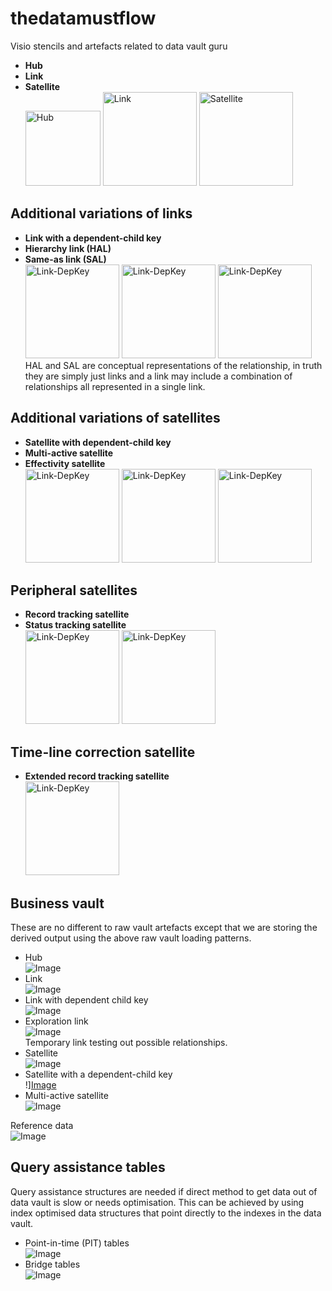 # thedatamustflow
Visio stencils and artefacts related to data vault guru

* **Hub**
* **Link**
* **Satellite**<br>
<img src="./art/RV-1HUB.png" alt="Hub"
	title="A unique list of business entities" width="120" height="120" />
<img src="./art/RV-2LINK.png" alt="Link"
  title="A unique list of relationships" width="150" height="150" />
<img src="./art/RV-3SATELLITE.png" alt="Satellite"
  title="Time-variant record of changes against a hub or a link" width="150" height="150" /><br>

## Additional variations of links<br>
* **Link with a dependent-child key**
* **Hierarchy link (HAL)**
* **Same-as link (SAL)**<br>
<img src="./art/RV-2LINK-DEPKEY.png" alt="Link-DepKey"
	title="This is a link that has a degenerate dimension that is applicable to all participants of a relationship" width="150" height="150" />
<img src="./art/RV-2LINK-HIERARCHY.png" alt="Link-DepKey"
	title="A hierarchy depicted using a link" width="150" height="150" />
<img src="./art/RV-2LINK-SAME-AS.png" alt="Link-DepKey"
	title="Two or more entities representing the same entity depicted using a link" width="150" height="150" />
HAL and SAL are conceptual representations of the relationship, in truth they are simply just links and a link may include a combination of relationships all represented in a single link.<br>

## Additional variations of satellites<br>
* **Satellite with dependent-child key**
* **Multi-active satellite**
* **Effectivity satellite**<br>
<img src="./art/RV-3SATELLITE-DEPKEY.png" alt="Link-DepKey"
	title="Changes are tracked against the hub or link and an additional key that categorises or subsets the parent key.
  This key can also be an intra-day batch key." width="150" height="150" />
<img src="./art/RV-3SATELLITE-MULTIACTIVE.png" alt="Link-DepKey"
	title="Changes are tracked against a set of active records, any change to any member of the set or the number of records in a set causes the new set to be inserted and becomes the active set." width="150" height="150" />
<img src="./art/RV-3SATELLITE-EFFECTIVITY.png" alt="Link-DepKey"
	title="A satellite designed to track the movement of a driving key against the non-driving keys members of a link." width="150" height="150" /><br>

## Peripheral satellites<br>
* **Record tracking satellite**
* **Status tracking satellite**<br>
<img src="./art/RV-3SATELLITE-RECORDTRACKING.png" alt="Link-DepKey"
	title="A satellite designed to track the last time a business entity or relationship was seen." width="150" height="150" />
<img src="./art/RV-3SATELLITE-STATUSTRACKING.png" alt="Link-DepKey"
	title="A satellite designed to track if a business entity or relationship exists by comparing the ingested data against what was captured beforehand for that business entity or relationship." width="150" height="150" /><br>

## Time-line correction satellite<br>
* **Extended record tracking satellite**<br>
<img src="./art/RV-3SATELLITE-RECORDTRACKINGEXTENDED.png" alt="Link-DepKey"
	title="An extension of the record tracking satellite used in tandem to keep an adjacent satellite's timeline correct in the event of a record arriving out of sequence" width="150" height="150" /><br>

## Business vault<br>
These are no different to raw vault artefacts except that we are storing the derived output using the above raw vault loading patterns.
* Hub<br>
![Image][13]<br>
* Link<br>
![Image][14]<br>
* Link with dependent child key<br>
![Image][15]<br>
* Exploration link<br>
![Image][16]<br>
Temporary link testing out possible relationships.
* Satellite<br>
![Image][17]<br>
* Satellite with a dependent-child key<br>
!][Image][18]<br>
* Multi-active satellite<br>
![Image][19]<br>

[13]: ./art/BV-1HUB.png
[14]: ./art/BV-2LINK.png
[15]: ./art/BV-2LINK-DEPKEY.png
[16]: ./art/BV-2LINK-EXPLORE.png
[17]: ./art/BV-3SATELLITE.png
[18]: ./art/BV-3SATELLITE-DEPKEY.png
[19]: ./art/BV-3SATELLITE-MULTIACTIVE.png

Reference data<br>
![Image][20]<br>

[20]: ./art/REFERENCE.png

## Query assistance tables<br>
Query assistance structures are needed if direct method to get data out of data vault is slow or needs optimisation. This can be achieved by using index optimised data structures that point directly to the indexes in the data vault.<br>
* Point-in-time (PIT) tables<br>
![Image][21]<br>
* Bridge tables<br>
![Image][22]<br>

[21]: ./art/PIT.png
[22]: ./art/BRIDGE.png
